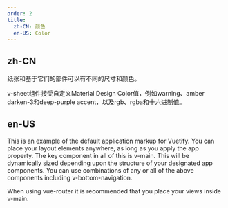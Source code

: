 ```yaml
---
order: 2
title:
  zh-CN: 颜色
  en-US: Color
---
```


## zh-CN

纸张和基于它们的部件可以有不同的尺寸和颜色。

v-sheet组件接受自定义Material Design Color值，例如warning、amber darken-3和deep-purple accent，以及rgb、rgba和十六进制值。

## en-US

This is an example of the default application markup for Vuetify. You can place your layout elements anywhere, as long as you apply the app property. The key component in all of this is v-main. This will be dynamically sized depending upon the structure of your designated app components. You can use combinations of any or all of the above components including v-bottom-navigation.

When using vue-router it is recommended that you place your views inside v-main.
